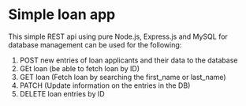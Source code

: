 # Simple loan app
This simple REST api using pure Node.js, Express.js and MySQL for database management can be used for the following:
1. POST new entries of loan applicants and their data to the database
2. GEt loan (be able to fetch loan by ID)
3. GET loan (Fetch loan by searching the first_name or last_name)
4. PATCH (Update information on the entries in the DB)
5. DELETE loan entries by ID
